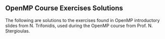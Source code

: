 ## OpenMP Course Exercises Solutions

The following are solutions to the exercises found in OpenMP introductory slides from N. Trifonidis,
used during the OpenMP course from Prof. N. Stergioulas.